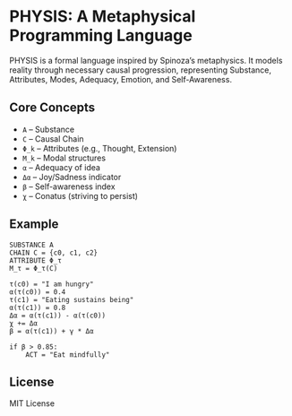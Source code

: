 # PHYSIS: A Metaphysical Programming Language

PHYSIS is a formal language inspired by Spinoza’s metaphysics. It models reality through necessary causal progression, representing Substance, Attributes, Modes, Adequacy, Emotion, and Self-Awareness.

## Core Concepts

- `A` – Substance
- `C` – Causal Chain
- `Φ_k` – Attributes (e.g., Thought, Extension)
- `M_k` – Modal structures
- `α` – Adequacy of idea
- `Δα` – Joy/Sadness indicator
- `β` – Self-awareness index
- `χ` – Conatus (striving to persist)

## Example

```physis
SUBSTANCE A
CHAIN C = {c0, c1, c2}
ATTRIBUTE Φ_τ
M_τ = Φ_τ(C)

τ(c0) = "I am hungry"
α(τ(c0)) = 0.4
τ(c1) = "Eating sustains being"
α(τ(c1)) = 0.8
Δα = α(τ(c1)) - α(τ(c0))
χ += Δα
β = α(τ(c1)) + γ * Δα

if β > 0.85:
    ACT = "Eat mindfully"
```

## License

MIT License
